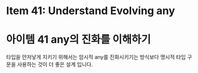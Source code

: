 # Item 41: Understand Evolving any
# 아이템 41 any의 진화를 이해하기

타입을 안저낳게 지키기 위해서는 암시적 any를 진화시키기는 방식보다 명시적 
타입 구문을 사용하는 것이 더 좋은 설계 입니다.
